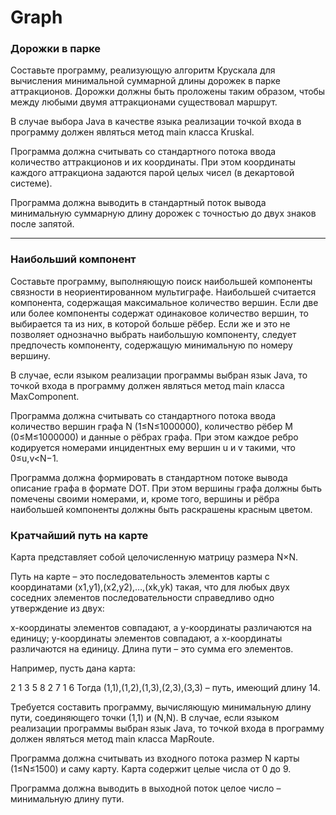 # Graph
### Дорожки в парке
Составьте программу, реализующую алгоритм Крускала для вычисления минимальной суммарной длины дорожек в парке аттракционов. Дорожки должны быть проложены таким образом, чтобы между любыми двумя аттракционами существовал маршрут.

В случае выбора Java в качестве языка реализации точкой входа в программу должен являться метод main класса Kruskal.

Программа должна считывать со стандартного потока ввода количество аттракционов и их координаты. При этом координаты каждого аттракциона задаются парой целых чисел (в декартовой системе).

Программа должна выводить в стандартный поток вывода минимальную суммарную длину дорожек с точностью до двух знаков после запятой.
__________________________________________________________________________________________________________________________________________
### Наибольший компонент
Составьте программу, выполняющую поиск наибольшей компоненты связности в неориентированном мультиграфе. Наибольшей считается компонента, содержащая максимальное количество вершин. Если две или более компоненты содержат одинаковое количество вершин, то выбирается та из них, в которой больше рёбер. Если же и это не позволяет однозначно выбрать наибольшую компоненту, следует предпочесть компоненту, содержащую минимальную по номеру вершину.

В случае, если языком реализации программы выбран язык Java, то точкой входа в программу должен являться метод main класса MaxComponent.

Программа должна считывать со стандартного потока ввода количество вершин графа N (1≤N≤1000000), количество рёбер M (0≤M≤1000000) и данные о рёбрах графа. При этом каждое ребро кодируется номерами инцидентных ему вершин u и v такими, что 0≤u,v<N−1.

Программа должна формировать в стандартном потоке вывода описание графа в формате DOT. При этом вершины графа должны быть помечены своими номерами, и, кроме того, вершины и рёбра наибольшей компоненты должны быть раскрашены красным цветом.

### Кратчайший путь на карте
Карта представляет собой целочисленную матрицу размера N×N.

Путь на карте – это последовательность элементов карты с координатами (x1,y1),(x2,y2),…,(xk,yk) такая, что для любых двух соседних элементов последовательности справедливо одно утверждение из двух:

x-координаты элементов совпадают, а y-координаты различаются на единицу;
y-координаты элементов совпадают, а x-координаты различаются на единицу.
Длина пути – это сумма его элементов.

Например, пусть дана карта:

2 1 3
5 8 2
7 1 6
Тогда (1,1),(1,2),(1,3),(2,3),(3,3) – путь, имеющий длину 14.

Требуется составить программу, вычисляющую минимальную длину пути, соединяющего точки (1,1) и (N,N). В случае, если языком реализации программы выбран язык Java, то точкой входа в программу должен являться метод main класса MapRoute.

Программа должна считывать из входного потока размер N карты (1≤N≤1500) и саму карту. Карта содержит целые числа от 0 до 9.

Программа должна выводить в выходной поток целое число – минимальную длину пути.
